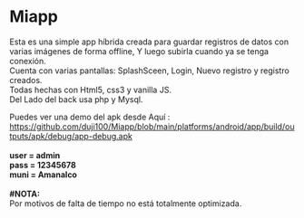 # Miapp
Esta es una simple app híbrida creada para guardar registros de datos con varias imágenes de forma offline, Y luego subirla cuando ya se tenga conexión. <br>
Cuenta con varias pantallas: SplashSceen, Login, Nuevo registro y registro creados. <br>
Todas hechas con Html5, css3 y vanilla JS. <br>
Del Lado del back usa php y Mysql.<br>

Puedes ver una demo del apk desde Aquí : https://github.com/duji100/Miapp/blob/main/platforms/android/app/build/outputs/apk/debug/app-debug.apk <br>
<br>
<b>
user = admin<br>
pass = 12345678<br>
muni = Amanalco<br>
</b>
<br>
<b>#NOTA:</b><br>
Por motivos de falta de tiempo no está totalmente optimizada.

